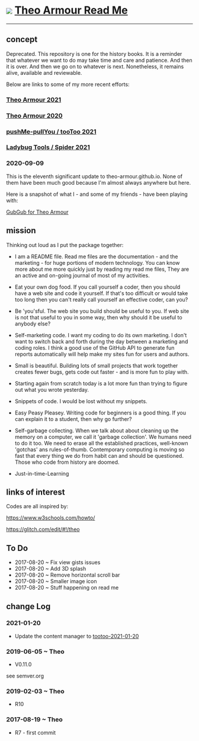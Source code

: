 # [![](https://pushme-pullyou.github.io/tootoo-2021/lib/assets/icons/mark-github.svg )](https://github.com/theo-armour/ "Source code on GitHub" ) [Theo Armour Read Me]( https://theo-armour.github.io "Home page" )



***
## concept

Deprecated. This repository is one for the history books. It is a reminder that whatever we want to do may take time and care and patience. And then it is over. And then we go on to whatever is next. Nonetheless, it remains alive, available and reviewable. 

Below are links to some of my more recent efforts:

### [Theo Armour 2021]( https://theo-armour.github.io/2021/ )

<!-- ### [Theo Armour Maps 2021]( https://theo-armour.github.io/maps-2021/ ) -->

### [Theo Armour 2020]( https://theo-armour.github.io/2020/ )

### [pushMe-pullYou / tooToo 2021]( http://pushme-pullyou.github.io/tootoo-2021/ )

### [Ladybug Tools / Spider 2021](https://www.ladybug.tools/spider-2021/ )

### 2020-09-09

This is the eleventh significant update to theo-armour.github.io. None of them have been much good because I'm almost always anywhere but here.

Here is a snapshot of what I - and some of my friends - have been playing with:

[GubGub for Theo Armour]( https://pushme-pullyou.github.io/gubgub )



## mission


Thinking out loud as I put the package together:

* I am a README file. Read me files are the documentation - and the marketing - for huge portions of modern technology. You can know more about me more quickly just by reading my read me files, They are an active and on-going journal of most of my activities.

* Eat your own dog food. If you call yourself a coder, then you should have a web site and code it yourself. If that's too difficult or would take too long then you can't really call yourself an effective coder, can you?

* Be 'you'sful. The web site you build should be useful to you. If web site is not that useful to you in some way, then why should it be useful to anybody else?

* Self-marketing code. I want my coding to do its own marketing. I don't want to switch back and forth during the day between a marketing and coding roles. I think a good use of the GitHub API to generate fun reports automatically will help make my sites fun for users and authors.

* Small is beautiful. Building lots of small projects that work together creates fewer bugs, gets code out faster - and is more fun to play with.

* Starting again from scratch today is a lot more fun than trying to figure out what you wrote yesterday.

* Snippets of code. I would be lost without my snippets.

* Easy Peasy Pleasey. Writing code for beginners is a good thing. If you can explain it to a student, then why go further?

* Self-garbage collecting. When we talk about about cleaning up the memory on a computer, we call it 'garbage collection'. We humans need to do it too. We need to erase all the established practices, well-known 'gotchas' ans rules-of-thumb. Contemporary computing is moving so fast that every thing we do from habit can and should be questioned. Those who code from history are doomed.

* Just-in-time-Learning


## links of interest

Codes are all inspired by:

https://www.w3schools.com/howto/

https://glitch.com/edit/#!/theo


## To Do

* 2017-08-20 ~ Fix view gists issues
* 2017-08-20 ~ Add 3D splash
* 2017-08-20 ~ Remove horizontal scroll bar
* 2017-08-20 ~ Smaller image icon
* 2017-08-20 ~ Stuff happening on read me



## change Log

### 2021-01-20

* Update the content manager to [tootoo-2021-01-20]( https://pushme-pullyou.github.io/tootoo-2021/ )

### 2019-06-05 ~ Theo

* V0.11.0

see semver.org

### 2019-02-03 ~ Theo

* R10

### 2017-08-19 ~ Theo

* R7 - first commit
